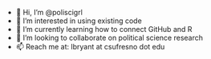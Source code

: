 - 👋 Hi, I’m @poliscigrl
- 👀 I’m interested in using existing code
- 🌱 I’m currently learning how to connect GitHub and R
- 💞️ I’m looking to collaborate on political science research
- 📫 Reach me at: lbryant at csufresno dot edu

<!---
poliscigrl/poliscigrl is a ✨ special ✨ repository because its `README.md` (this file) appears on your GitHub profile.
You can click the Preview link to take a look at your changes.
--->
